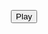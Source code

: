 <style>
  .play-container{
      text-align: center;
  }

  #closing-gamestart{
      background-color: rgb(223, 109, 109);
      visibility: hidden;
  }

  #play-button{
      display: block;
      margin: auto;
  }
  
  #close-game{
      display: none;
      margin: auto;
      background-color: rgb(223, 109, 109);
  }

  #game-container{
      position: relative !important;
      background-color: #e5b76d;
      text-align: center;
      width: 480px;
      height: 480px;
      border-radius: 1em;
      margin: auto;
      display: none;
  }

#game {
  justify-self: center;
  display: grid;
  grid-template-columns: repeat(4, 1fr);
  grid-template-rows: repeat(4, 1fr);
  width: 450px;
  height: 450px;  
}
.flip-card {
  background-color: transparent;
  width: 100px;
  height: 100px;
  perspective: 1000px;
  margin-top: 0px;
  position: relative;
  text-align: center;
  transition: transform 0.6s;
  transform-style: preserve-3d;
}
.flip-card figure {
  display: flex;
  justify-content: center;
  align-items: center;
  position: absolute;
  width: 100%;
  height: 100%;
  backface-visibility: hidden;
}
.flip-card .flip-card-front {
  width: 100px;
  height: 100px;
  background-color: #800000;
  border-radius: 6px;
}
.flip-card .flip-card-back {
  width: 100px;
  height: 100px;
  background-color: white;
  transform: rotateY(180deg);
  border-radius: 6px;
}
.flip-card.flipped {
  transform: rotateY(180deg);
}
#canvas{
  position: relative;
  display: block;
  padding-top: 22px;
  margin: 21px
}
img {
  border-radius: 20px;
}    
</style>
<span id="match-count"></span>
<div class="play-container">
  <button type="button" id="play-button">Play</button>
  <button type="button" id="close-game">Close</button>
  <br><div id="game-container">
      <section id="canvas" class="hidden">
      <div id="game">
        <div id="flip-card-1" class="flip-card">
          <figure class="flip-card-front"></figure>
          <figure class="flip-card-back"></figure>
        </div>
        <div id="flip-card-2" class="flip-card">
          <figure class="flip-card-front"></figure>
          <figure class="flip-card-back"></figure>
        </div>
        <div id="flip-card-3" class="flip-card">
          <figure class="flip-card-front"></figure>
          <figure class="flip-card-back"></figure>
        </div>
        <div id="flip-card-4" class="flip-card">
          <figure class="flip-card-front"></figure>
          <figure class="flip-card-back"></figure>
        </div>
        <div id="flip-card-5" class="flip-card">
          <figure class="flip-card-front"></figure>
          <figure class="flip-card-back"></figure>
        </div>
        <div id="flip-card-6" class="flip-card">
          <figure class="flip-card-front"></figure>
          <figure class="flip-card-back"></figure>
        </div>
        <div id="flip-card-7" class="flip-card">
          <figure class="flip-card-front"></figure>
          <figure class="flip-card-back"></figure>
        </div>
        <div id="flip-card-8" class="flip-card">
          <figure class="flip-card-front"></figure>
          <figure class="flip-card-back"></figure>
        </div>
        <div id="flip-card-9" class="flip-card">
          <figure class="flip-card-front"></figure>
          <figure class="flip-card-back"></figure>
        </div>
        <div id="flip-card-10" class="flip-card">
          <figure class="flip-card-front"></figure>
          <figure class="flip-card-back"></figure>
        </div>
        <div id="flip-card-11" class="flip-card">
          <figure class="flip-card-front"></figure>
          <figure class="flip-card-back"></figure>
        </div>
        <div id="flip-card-12" class="flip-card">
          <figure class="flip-card-front"></figure>
          <figure class="flip-card-back"></figure>
        </div>
        <div id="flip-card-13" class="flip-card">
          <figure class="flip-card-front"></figure>
          <figure class="flip-card-back"></figure>
        </div>
        <div id="flip-card-14" class="flip-card">
          <figure class="flip-card-front"></figure>
          <figure class="flip-card-back"></figure>
        </div>
        <div id="flip-card-15" class="flip-card">
          <figure class="flip-card-front"></figure>
          <figure class="flip-card-back"></figure>
        </div>
        <div id="flip-card-16" class="flip-card">
          <figure class="flip-card-front"></figure>
          <figure class="flip-card-back"></figure>
        </div>
      </div>
    </section>
  </div><br>
</div>

<script>
var playbutton = document.getElementById("play-button");
var closegame = document.getElementById("close-game");
playbutton.onclick = function() {
  document.getElementById("game-container").style.display = "block";
  document.getElementById("tcontainer").style.display = "block";
  document.getElementById("play-button").style.display = "none";
  document.getElementById("close-game").style.display = "block";
}

closegame.onclick = function() {
  document.getElementById("game-container").style.display = "none";
  document.getElementById("tcontainer").style.display = "none";
  document.getElementById("play-button").style.display = "block";
  document.getElementById("close-game").style.display = "none";
}

var possibleCardSides = ["/images/aw.png", "/images/dc.png", "/images/fp.png", "/images/gh.png", "/images/html.png", "/images/p.png", "/images/so.png", "/images/vs.png", "/images/aw.png", "/images/dc.png", "/images/fp.png", "/images/gh.png", "/images/html.png", "/images/p.png", "/images/so.png", "/images/vs.png"];
var flippedCards = [];
var matchedCards = [];
var locked = false;
var flipTimeout = 700;
function getRandomIndex(length) {
return Math.floor(Math.random() * length);
}
function getRandomSide(randomIndex) {
var side;
randomIndex = getRandomIndex(possibleCardSides.length);
side = possibleCardSides[randomIndex];
possibleCardSides.splice(randomIndex, 1);
return side;
}
function assignCardSides($cardSides) {
for (var i = 0; i < 16; i++) {
  $($cardSides[i]).html('<img src="' + getRandomSide() + '">');
}
possibleCardSides = ["/images/aw.png", "/images/dc.png", "/images/fp.png", "/images/gh.png", "/images/html.png", "/images/p.png", "/images/so.png", "/images/vs.png", "/images/aw.png", "/images/dc.png", "/images/fp.png", "/images/gh.png", "/images/html.png", "/images/p.png", "/images/so.png", "/images/vs.png"];
}
function notFlipped($card) {
return !$card.hasClass("flipped");
}
function areMatching(flippedCards) {
return (flippedCards[0].html() === flippedCards[1].html());
}
function hideCards(flippedCards) {
setTimeout(function() {
  $(flippedCards[0]).removeClass("flipped");
  $(flippedCards[1]).removeClass("flipped");
  locked = false;
}, flipTimeout);
}
function reset($cardSides, $flipCardElements) {
assignCardSides($cardSides);
matchedCards = [];
$flipCardElements.removeClass("flipped");
}
$(document).ready(function(){
var $playButton = $("#play-button");
var $canvas = $("#canvas");
var $flipCardElements = $(".flip-card");
var $cardSides = $(".flip-card .flip-card-back");
var $replay = $("#replay-button");
var $matchCountDisplay = $("#match-count"); // added a display element to show the match count
var matchCounter = 0; // added a counter for matched cards
var totalCards = $flipCardElements.length; // added a variable to store the total number of cards
assignCardSides($cardSides);
$playButton.on("click", function() {
  $canvas.removeClass("hidden");
});
$canvas.on("click", ".flip-card-front, .flip-card-front h2", function(event) {
  if(event.target != this || locked){ return true; }
  var $card = $(event.target).closest(".flip-card");
  if (notFlipped($card)) {
    $card.addClass("flipped");
    flippedCards.push($card);
  }
  if (flippedCards.length === 2) {
    if (areMatching(flippedCards)) {
      matchCounter++; // increment the counter for each matching pair
      matchedCards.push(flippedCards[0], flippedCards[1]);
      $matchCountDisplay.text(matchCounter); // update the match count display
      if (matchCounter == (totalCards / 2)) { // check if all cards are matched
        alert("All cards matched!"); // display the alert
      }        
    } else {
      locked = true;
      hideCards(flippedCards);
    }
    flippedCards = [];
  }
});
$replay.on("click", function() {
  reset($cardSides, $flipCardElements);
  matchCounter = 0; // reset the counter
  $matchCountDisplay.text(matchCounter); // reset the match count display
});
})
</script>